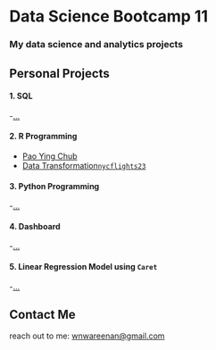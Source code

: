 # Data Science Bootcamp 11
### My data science and analytics projects


## Personal Projects
#### 1. SQL
-[...]()

#### 2. R Programming
- [Pao Ying Chub](https://github.com/woronor/pao-ying-chub-with-r/blob/main/code)
- [Data Transformation`nycflights23`](https://github.com/woronor/data-transformation-r/blob/main/nyc_basic_script.R)

#### 3. Python Programming
-[...]()

#### 4. Dashboard
-[...]()

#### 5. Linear Regression Model using `Caret`
-[...]()

## Contact Me
reach out to me: wnwareenan@gmail.com
